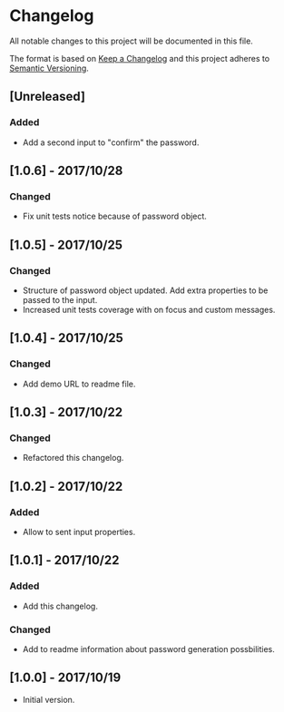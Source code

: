 # Changelog
All notable changes to this project will be documented in this file.

The format is based on [Keep a Changelog](http://keepachangelog.com/en/1.0.0/)
and this project adheres to [Semantic Versioning](http://semver.org/spec/v2.0.0.html).

## [Unreleased]

### Added
- Add a second input to "confirm" the password.

## [1.0.6] - 2017/10/28
### Changed
- Fix unit tests notice because of password object.

## [1.0.5] - 2017/10/25
### Changed
- Structure of password object updated. Add extra properties to be passed to the input.
- Increased unit tests coverage with on focus and custom messages.

## [1.0.4] - 2017/10/25
### Changed
- Add demo URL to readme file.

## [1.0.3] - 2017/10/22
### Changed
- Refactored this changelog.

## [1.0.2] - 2017/10/22
### Added
- Allow to sent input properties.

## [1.0.1] - 2017/10/22
### Added
- Add this changelog.

### Changed
- Add to readme information about password generation possbilities.

## [1.0.0] - 2017/10/19
- Initial version.
